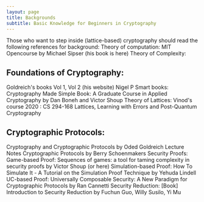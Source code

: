 ```yaml
---
layout: page
title: Backgrounds
subtitle: Basic Knowledge for Beginners in Cryptography
---
```


Those who want to step inside (lattice-based) cryptography should read the following references for background:
Theory of computation:
MIT Opencourse by Michael Sipser  (his book is here)
Theory of Complexity:

## Foundations of Cryptography: 
Goldreich's books Vol 1, Vol 2  (his website)
Nigel P Smart books: Cryptography Made Simple 
Book: A Graduate Course in Applied Cryptography by Dan Boneh and Victor Shoup
Theory of Lattices:
Vinod's course 2020 :  CS 294-168 Lattices, Learning with Errors and Post-Quantum Cryptography 

## Cryptographic Protocols: 
Cryptography and Cryptographic Protocols by Oded Goldreich
Lecture Notes Cryptographic Protocols by  Berry Schoenmakers
Security Proofs: 
Game-based Proof: Sequences of games: a tool for taming complexity in security proofs  by Victor Shoup  (or here)
Simulation-based Proof:  How To Simulate It - A Tutorial on the Simulation Proof Technique by Yehuda Lindell
UC-based Proof: Universally Composable Security: A New Paradigm for Cryptographic Protocols  by Ran Cannetti
Security Reduction: [Book] Introduction to Security Reduction by  Fuchun Guo, Willy Susilo, Yi Mu


